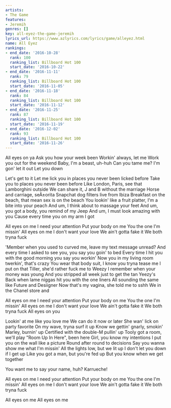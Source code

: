 ```yaml
---
artists:
- The Game
features:
- Jeremih
genres: []
key: all-eyez-the-game-jeremih
lyrics_url: https://www.azlyrics.com/lyrics/game/alleyez.html
name: All Eyez
rankings:
- end_date: '2016-10-28'
  rank: 100
  ranking_list: Billboard Hot 100
  start_date: '2016-10-22'
- end_date: '2016-11-11'
  rank: 79
  ranking_list: Billboard Hot 100
  start_date: '2016-11-05'
- end_date: '2016-11-18'
  rank: 84
  ranking_list: Billboard Hot 100
  start_date: '2016-11-12'
- end_date: '2016-11-25'
  rank: 87
  ranking_list: Billboard Hot 100
  start_date: '2016-11-19'
- end_date: '2016-12-02'
  rank: 93
  ranking_list: Billboard Hot 100
  start_date: '2016-11-26'
---
```



All eyes on ya
Ask you how your week been
Workin' always, let me
Work you out for the weekend
Baby, I'm a beast, uh-huh
Can you tame me?
I'm gon' let it out
Let you down


Let's get to it
Let me lick you in places you never been licked before
Take you to places you never been before
Like London, Paris, see that Lamborghini outside
We can share it, J and B without the marriage
Horse and carriage, seÃ±orita
Snapchat dog filters live from Ibiza
Breakfast on the beach, that mean sex is on the beach
You lookin' like a fruit platter, I'm a bite into your peach
And um, I think about to massage your feet
And um, you got a body, you remind of my Jeep
And um, I must look amazing with you
Cause every time you on my arm I got


All eyes on me
I need your attention
Put your body on me
You the one I'm missin'
All eyes on me
I don't want your love
We ain't gotta fake it
We both tryna fuck


'Member when you used to curved me, leave my text message unread?
And every time I asked to see you, you say you goin' to bed
Every time I hit you with the good morning you say you workin'
Now you in my living room twerkin', that's crazy
You wear that body suit, I know you tryna tease me
I put on that Tiller, she'd rather fuck me to Weezy
I remember when your money was young
And you stripped all week just to get the tan Yeezy's
Back when lame niggas hit you with the one liners
All sounding the same like Future and Desiigner
Now that's my vagina, she told me to sshh
We in the Chanel store and


All eyes on me
I need your attention
Put your body on me
You the one I'm missin'
All eyes on me
I don't want your love
We ain't gotta fake it
We both tryna fuck
All eyes on you

Lookin' at me like you love me
We can do it now or later
She wan' lick on party favorite
On my wave, tryna surf it up
Know we gettin' gnarly, smokin' Marley, burnin' up
Certified with the double-M pullin' up
Tooly got a room, we'll play "Room Up In Here", been here
Girl, you know my intentions
I put you on the wall like a picture
Round after round to decisions
Say you wanna show me what I'm missin'
All the lights low, but we lit up
I don't let you down if I get up
Like you got a man, but you're fed up
But you know when we get together


You want me to say your name, huh?
Karrueche!


All eyes on me
I need your attention
Put your body on me
You the one I'm missin'
All eyes on me
I don't want your love
We ain't gotta fake it
We both tryna fuck

All eyes on me
All eyes on me



